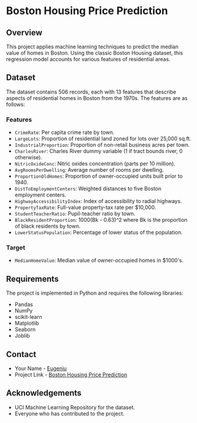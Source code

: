 # Boston Housing Price Prediction

## Overview
This project applies machine learning techniques to predict the median value of homes in Boston. Using the classic Boston Housing dataset, this regression model accounts for various features of residential areas.

## Dataset
The dataset contains 506 records, each with 13 features that describe aspects of residential homes in Boston from the 1970s. The features are as follows:

### Features
- `CrimeRate`: Per capita crime rate by town.
- `LargeLots`: Proportion of residential land zoned for lots over 25,000 sq.ft.
- `IndustrialProportion`: Proportion of non-retail business acres per town.
- `CharlesRiver`: Charles River dummy variable (1 if tract bounds river, 0 otherwise).
- `NitricOxideConc`: Nitric oxides concentration (parts per 10 million).
- `AvgRoomsPerDwelling`: Average number of rooms per dwelling.
- `ProportionOldHomes`: Proportion of owner-occupied units built prior to 1940.
- `DistToEmploymentCenters`: Weighted distances to five Boston employment centers.
- `HighwayAccessibilityIndex`: Index of accessibility to radial highways.
- `PropertyTaxRate`: Full-value property-tax rate per $10,000.
- `StudentTeacherRatio`: Pupil-teacher ratio by town.
- `BlackResidentProportion`: 1000(Bk - 0.63)^2 where Bk is the proportion of black residents by town.
- `LowerStatusPopulation`: Percentage of lower status of the population.

### Target
- `MedianHomeValue`: Median value of owner-occupied homes in $1000's.

## Requirements
The project is implemented in Python and requires the following libraries:
- Pandas
- NumPy
- scikit-learn
- Matplotlib
- Seaborn
- Joblib

## Contact
- Your Name - [Eugeniu](https://github.com/eghelbur)
- Project Link - [Boston Housing Price Prediction](https://github.com/eghelbur/Predict-House-Prices-Project/blob/main/Predict_House_Prices.ipynb)

## Acknowledgements
- UCI Machine Learning Repository for the dataset.
- Everyone who has contributed to the project.
